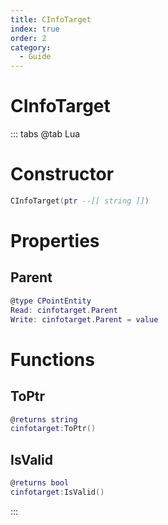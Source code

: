 ```yaml
---
title: CInfoTarget
index: true
order: 2
category:
  - Guide
---
```


# CInfoTarget

::: tabs
@tab Lua
# Constructor
```lua
CInfoTarget(ptr --[[ string ]])
```
# Properties
## Parent 
```lua
@type CPointEntity
Read: cinfotarget.Parent
Write: cinfotarget.Parent = value
```
# Functions
## ToPtr
```lua
@returns string
cinfotarget:ToPtr()
```
## IsValid
```lua
@returns bool
cinfotarget:IsValid()
```

:::